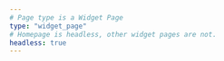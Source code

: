 ```yaml
---
# Page type is a Widget Page
type: "widget_page"
# Homepage is headless, other widget pages are not.
headless: true
---
```

